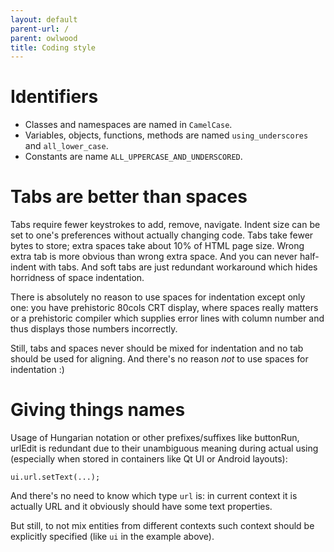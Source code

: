 ```yaml
---
layout: default
parent-url: /
parent: owlwood
title: Coding style
---
```

Identifiers
=========

* Classes and namespaces are named in `CamelCase`.
* Variables, objects, functions, methods are named `using_underscores` and `all_lower_case`.
* Constants are name `ALL_UPPERCASE_AND_UNDERSCORED`.

Tabs are better than spaces
=========

Tabs require fewer keystrokes to add, remove, navigate. Indent size can be set to one's preferences without actually changing code. Tabs take fewer bytes to store; extra spaces take about 10% of HTML page size. Wrong extra tab is more obvious than wrong extra space. And you can never half-indent with tabs. And soft tabs are just redundant workaround which hides horridness of space indentation.

There is absolutely no reason to use spaces for indentation except only one: you have prehistoric 80cols CRT display, where spaces really matters or a prehistoric compiler which supplies error lines with column number and thus displays those numbers incorrectly.

Still, tabs and spaces never should be mixed for indentation and no tab should be used for aligning. And there's no reason _not_ to use spaces for indentation :)

Giving things names
=========

Usage of Hungarian notation or other prefixes/suffixes like buttonRun, urlEdit is redundant due to their unambiguous meaning during actual using (especially when stored in containers like Qt UI or Android layouts):

```
ui.url.setText(...);
```

And there's no need to know which type `url` is: in current context it is actually URL and it obviously should have some text properties.

But still, to not mix entities from different contexts such context should be explicitly specified (like `ui` in the example above).

